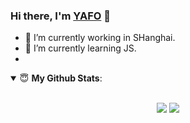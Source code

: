 ### Hi there, I'm [YAFO](GITHUB.COM/YAFO) 👋


- 🔭 I’m currently working in SHanghai.
- 🌱 I’m currently learning JS.
- 

<details open>
 <summary> 😇 <b>My Github Stats</b>: </summary>
<br>
<p align = "center">
  <img src = "https://github-readme-stats.vercel.app/api?username=yafo&show_icons=true&theme=calm&line_height=33&hide_border=true&count_private=true">
  <img src = "https://github-readme-stats.vercel.app/api/top-langs/?username=yafo&theme=calm&hide_border=true">
</p>
</details>



